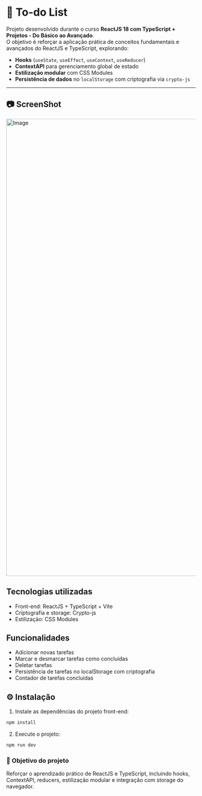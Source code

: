 # 📝 To-do List

Projeto desenvolvido durante o curso **ReactJS 18 com TypeScript + Projetos - Do Básico ao Avançado**.  
O objetivo é reforçar a aplicação prática de conceitos fundamentais e avançados do ReactJS e TypeScript, explorando:

- **Hooks** (`useState`, `useEffect`, `useContext`, `useReducer`)  
- **ContextAPI** para gerenciamento global de estado  
- **Estilização modular** com CSS Modules  
- **Persistência de dados** no `localStorage` com criptografia via `crypto-js`  

---

## 📷 ScreenShot

<img width="1319" height="1214" alt="Image" src="https://github.com/user-attachments/assets/6ac77138-790f-4a9c-98f3-38c67364947e" />

## Tecnologias utilizadas

- Front-end: ReactJS + TypeScript + Vite
- Criptografia e storage: Crypto-js
- Estilização: CSS Modules

## Funcionalidades

- Adicionar novas tarefas
- Marcar e desmarcar tarefas como concluídas
- Deletar tarefas
- Persistência de tarefas no localStorage com criptografia
- Contador de tarefas concluídas

## ⚙️ Instalação

1. Instale as dependências do projeto front-end:

```bash
npm install
```

2. Execute o projeto:
```bash
npm run dev
```

### 🚀 Objetivo do projeto

Reforçar o aprendizado prático de ReactJS e TypeScript, incluindo hooks, ContextAPI, reducers, estilização modular e integração com storage do navegador.
